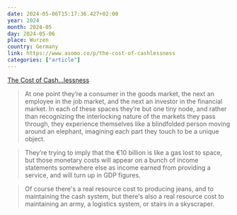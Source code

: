 ```yaml
---
date: 2024-05-06T15:17:36.427+02:00
year: 2024
month: 2024-05
day: 2024-05-06
place: Wurzen
country: Germany
link: https://www.asomo.co/p/the-cost-of-cashlessness
categories: ["article"]
---
```

[The Cost of Cash...lessness](https://www.asomo.co/p/the-cost-of-cashlessness)

> At one point they’re a consumer in the goods market, the next an employee in the job market, and the next an investor in the financial market. In each of these spaces they’re but one tiny node, and rather than recognizing the interlocking nature of the markets they pass through, they experience themselves like a blindfolded person moving around an elephant, imagining each part they touch to be a unique object.

> They’re trying to imply that the €10 billion is like a gas lost to space, but those monetary costs will appear on a bunch of income statements somewhere else as income earned from providing a service, and will turn up in GDP figures.

> Of course there's a real resource cost to producing jeans, and to maintaining the cash system, but there's also a real resource cost to maintaining an army, a logistics system, or stairs in a skyscraper.
